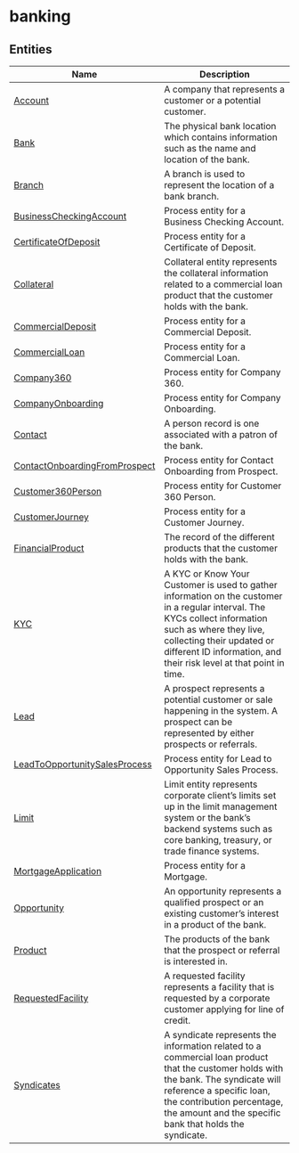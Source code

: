 
# banking


## Entities

|Name|Description|
|---|---|
|[Account](https://docs.microsoft.com/en-us/common-data-model/schema/core/applicationcommon/foundationcommon/crmcommon/accelerators/financialservices/banking/Account)|A company that represents a customer or a potential customer.  |
|[Bank](https://docs.microsoft.com/en-us/common-data-model/schema/core/applicationcommon/foundationcommon/crmcommon/accelerators/financialservices/banking/Bank)|The physical bank location which contains information such as the name and location of the bank.  |
|[Branch](https://docs.microsoft.com/en-us/common-data-model/schema/core/applicationcommon/foundationcommon/crmcommon/accelerators/financialservices/banking/Branch)|A branch is used to represent the location of a bank branch.  |
|[BusinessCheckingAccount](https://docs.microsoft.com/en-us/common-data-model/schema/core/applicationcommon/foundationcommon/crmcommon/accelerators/financialservices/banking/BusinessCheckingAccount)|Process entity for a Business Checking Account.  |
|[CertificateOfDeposit](https://docs.microsoft.com/en-us/common-data-model/schema/core/applicationcommon/foundationcommon/crmcommon/accelerators/financialservices/banking/CertificateOfDeposit)|Process entity for a Certificate of Deposit.  |
|[Collateral](https://docs.microsoft.com/en-us/common-data-model/schema/core/applicationcommon/foundationcommon/crmcommon/accelerators/financialservices/banking/Collateral)|Collateral entity represents the collateral information related to a commercial loan product that the customer holds with the bank.  |
|[CommercialDeposit](https://docs.microsoft.com/en-us/common-data-model/schema/core/applicationcommon/foundationcommon/crmcommon/accelerators/financialservices/banking/CommercialDeposit)|Process entity for a Commercial Deposit.  |
|[CommercialLoan](https://docs.microsoft.com/en-us/common-data-model/schema/core/applicationcommon/foundationcommon/crmcommon/accelerators/financialservices/banking/CommercialLoan)|Process entity for a Commercial Loan.  |
|[Company360](https://docs.microsoft.com/en-us/common-data-model/schema/core/applicationcommon/foundationcommon/crmcommon/accelerators/financialservices/banking/Company360)|Process entity for Company 360.  |
|[CompanyOnboarding](https://docs.microsoft.com/en-us/common-data-model/schema/core/applicationcommon/foundationcommon/crmcommon/accelerators/financialservices/banking/CompanyOnboarding)|Process entity for Company Onboarding.  |
|[Contact](https://docs.microsoft.com/en-us/common-data-model/schema/core/applicationcommon/foundationcommon/crmcommon/accelerators/financialservices/banking/Contact)|A person record is one associated with a patron of the bank.  |
|[ContactOnboardingFromProspect](https://docs.microsoft.com/en-us/common-data-model/schema/core/applicationcommon/foundationcommon/crmcommon/accelerators/financialservices/banking/ContactOnboardingFromProspect)|Process entity for Contact Onboarding from Prospect.  |
|[Customer360Person](https://docs.microsoft.com/en-us/common-data-model/schema/core/applicationcommon/foundationcommon/crmcommon/accelerators/financialservices/banking/Customer360Person)|Process entity for Customer 360 Person.  |
|[CustomerJourney](https://docs.microsoft.com/en-us/common-data-model/schema/core/applicationcommon/foundationcommon/crmcommon/accelerators/financialservices/banking/CustomerJourney)|Process entity for a Customer Journey.  |
|[FinancialProduct](https://docs.microsoft.com/en-us/common-data-model/schema/core/applicationcommon/foundationcommon/crmcommon/accelerators/financialservices/banking/FinancialProduct)|The record of the different products that the customer holds with the bank.  |
|[KYC](https://docs.microsoft.com/en-us/common-data-model/schema/core/applicationcommon/foundationcommon/crmcommon/accelerators/financialservices/banking/KYC)|A KYC or Know Your Customer is used to gather information on the customer in a regular interval. The KYCs collect information such as where they live, collecting their updated or different ID information, and their risk level at that point in time.  |
|[Lead](https://docs.microsoft.com/en-us/common-data-model/schema/core/applicationcommon/foundationcommon/crmcommon/accelerators/financialservices/banking/Lead)|A prospect represents a potential customer or sale happening in the system. A prospect can be represented by either prospects or referrals.  |
|[LeadToOpportunitySalesProcess](https://docs.microsoft.com/en-us/common-data-model/schema/core/applicationcommon/foundationcommon/crmcommon/accelerators/financialservices/banking/LeadToOpportunitySalesProcess)|Process entity for Lead to Opportunity  Sales Process.  |
|[Limit](https://docs.microsoft.com/en-us/common-data-model/schema/core/applicationcommon/foundationcommon/crmcommon/accelerators/financialservices/banking/Limit)|Limit entity represents corporate client’s limits set up in the limit management system or the bank’s backend systems such as core banking, treasury, or trade finance systems.  |
|[MortgageApplication](https://docs.microsoft.com/en-us/common-data-model/schema/core/applicationcommon/foundationcommon/crmcommon/accelerators/financialservices/banking/MortgageApplication)|Process entity for a Mortgage.  |
|[Opportunity](https://docs.microsoft.com/en-us/common-data-model/schema/core/applicationcommon/foundationcommon/crmcommon/accelerators/financialservices/banking/Opportunity)|An opportunity represents a qualified prospect or an existing customer’s interest in a product of the bank.  |
|[Product](https://docs.microsoft.com/en-us/common-data-model/schema/core/applicationcommon/foundationcommon/crmcommon/accelerators/financialservices/banking/Product)|The products of the bank that the prospect or referral is interested in.  |
|[RequestedFacility](https://docs.microsoft.com/en-us/common-data-model/schema/core/applicationcommon/foundationcommon/crmcommon/accelerators/financialservices/banking/RequestedFacility)|A requested facility represents a facility that is requested by a corporate customer applying for line of credit.  |
|[Syndicates](https://docs.microsoft.com/en-us/common-data-model/schema/core/applicationcommon/foundationcommon/crmcommon/accelerators/financialservices/banking/Syndicates)|A syndicate represents the information related to a commercial loan product that the customer holds with the bank. The syndicate will reference a specific loan, the contribution percentage, the amount and the specific bank that holds the syndicate.  |

